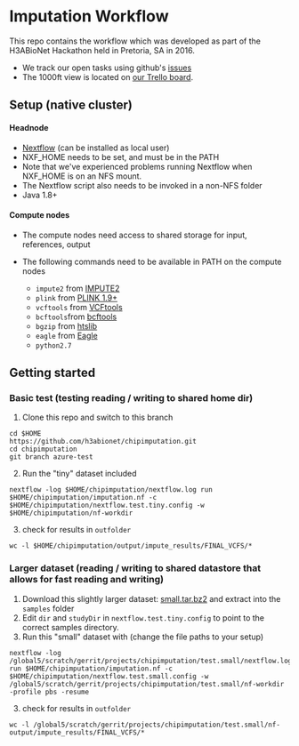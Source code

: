 # Imputation Workflow

This repo contains the workflow which was developed as part of
the H3ABioNet Hackathon held in Pretoria, SA in 2016.
 - We track our open tasks using github's [issues](https://github.com/h3abionet/chipimputation/issues)
 - The 1000ft view is located on [our Trello board](https://trello.com/b/Dp08chq7/stream-d-imputation-and-phasing).

## Setup (native cluster)

#### Headnode
  - [Nextflow](https://www.nextflow.io/) (can be installed as local user)
   - NXF_HOME needs to be set, and must be in the PATH
   - Note that we've experienced problems running Nextflow when NXF_HOME is on an NFS mount.
   - The Nextflow script also needs to be invoked in a non-NFS folder
  - Java 1.8+

#### Compute nodes

- The compute nodes need access to shared storage for input, references, output
- The following commands need to be available in PATH on the compute nodes

  - `impute2` from [IMPUTE2](http://mathgen.stats.ox.ac.uk/impute/impute_v2.html)
  - `plink` from [PLINK 1.9+](https://www.cog-genomics.org/plink2)
  - `vcftools` from [VCFtools](https://vcftools.github.io/index.html)
  - `bcftools`from [bcftools](https://samtools.github.io/bcftools/bcftools.html)
  - `bgzip` from [htslib](http://www.htslib.org)
  - `eagle` from [Eagle](https://data.broadinstitute.org/alkesgroup/Eagle/)
  - `python2.7`

## Getting started

### Basic test (testing reading / writing to shared home dir)
 1. Clone this repo and switch to this branch
```
cd $HOME 
https://github.com/h3abionet/chipimputation.git 
cd chipimputation
git branch azure-test
```

 2. Run the "tiny" dataset included
```
nextflow -log $HOME/chipimputation/nextflow.log run $HOME/chipimputation/imputation.nf -c $HOME/chipimputation/nextflow.test.tiny.config -w $HOME/chipimputation/nf-workdir
```
 3. check for results in `outfolder`
```
wc -l $HOME/chipimputation/output/impute_results/FINAL_VCFS/*
```

### Larger dataset (reading / writing to shared datastore that allows for fast reading and writing) 
 1. Download this slightly larger dataset: [small.tar.bz2](https://goo.gl/cYk51U) and extract into the `samples` folder
 2. Edit `dir` and `studyDir` in `nextflow.test.tiny.config` to point to the correct samples directory. 
 2. Run this "small" dataset with (change the file paths to your setup)
```
nextflow -log /global5/scratch/gerrit/projects/chipimputation/test.small/nextflow.log run $HOME/chipimputation/imputation.nf -c $HOME/chipimputation/nextflow.test.small.config -w /global5/scratch/gerrit/projects/chipimputation/test.small/nf-workdir -profile pbs -resume
```
 3. check for results in `outfolder`
```
wc -l /global5/scratch/gerrit/projects/chipimputation/test.small/nf-output/impute_results/FINAL_VCFS/*
```
